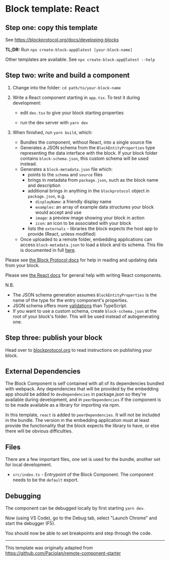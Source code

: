 # Block template: React

## Step one: copy this template

See https://blockprotocol.org/docs/developing-blocks

**TL;DR:** Run `npx create-block-app@latest [your-block-name]`

Other templates are available. See `npx create-block-app@latest --help`

## Step two: write and build a component

1.  Change into the folder: `cd path/to/your-block-name`

1.  Write a React component starting in `app.tsx`. To test it during development:

    - edit `dev.tsx` to give your block starting properties

    - run the dev server with `yarn dev`

1.  When finished, run `yarn build`, which:

    - Bundles the component, without React, into a single source file
    - Generates a JSON schema from the `BlockEntityProperties` type representing the data interface with the block.
      If your block folder contains `block-schema.json`, this custom schema will be used instead.
    - Generates a `block-metadata.json` file which:
      - points to the `schema` and `source` files
      - brings in metadata from `package.json`, such as the block name and description
      - additional brings in anything in the `blockprotocol` object in `package.json`, e.g.
        - `displayName`: a friendly display name
        - `examples`: an array of example data structures your block would accept and use
        - `image`: a preview image showing your block in action
        - `icon`: an icon to be associated with your block
      - lists the `externals` - libraries the block expects the host app to provide (React, unless modified)
    - Once uploaded to a remote folder, embedding applications can access `block-metadata.json` to load a block and its schema. This file is documented in full [here](https://blockprotocol.org/docs/spec).

Please see [the Block Protocol docs](https://blockprotocol.org/docs/developing-blocks)
for help in reading and updating data from your block.

Please see [the React docs](https://reactjs.org/docs/getting-started.html) for general help with writing React components.

N.B.

- The JSON schema generation assumes `BlockEntityProperties` is the name of the type for the entry component's properties.
- JSON schema offers more [validations](https://json-schema.org/draft/2019-09/json-schema-validation.html) than TypeScript.
- If you want to use a custom schema, create `block-schema.json` at the root of your block's folder. This will be used instead of autogenerating one.

## Step three: publish your block

Head over to [blockprotocol.org](https://blockprotocol.org/docs/developing-blocks#publish) to read instructions on publishing your block.

## External Dependencies

The Block Component is self contained with all of its dependencies bundled with webpack. Any dependencies that will be provided by the embedding app should be added to `devDependencies` in package.json so they're available during development, and in `peerDependencies` if the component is to be made available as a library for importing via npm.

In this template, `react` is added to `peerDependencies`. It will not be included in the bundle. The version in the embedding application must at least provide the functionality that the block expects the library to have, or else there will be obvious difficulties.

## Files

There are a few important files, one set is used for the bundle, another set for local development.

- `src/index.ts` - Entrypoint of the Block Component. The component needs to be the `default` export.

## Debugging

The component can be debugged locally by first starting `yarn dev`.

Now (using VS Code), go to the Debug tab, select "Launch Chrome" and start the debugger (F5).

You should now be able to set breakpoints and step through the code.

---

This template was originally adapted from https://github.com/Paciolan/remote-component-starter
